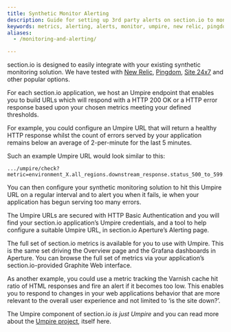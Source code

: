 ```yaml
---
title: Synthetic Monitor Alerting
description: Guide for setting up 3rd party alerts on section.io to monitor your website.  
keywords: metrics, alerting, alerts, monitor, umpire, new relic, pingdom, website performance, website security, content delivery network, CDN
aliases:
  - /monitoring-and-alerting/

---
```


section.io is designed to easily integrate with your existing synthetic monitoring solution. We have tested with [New Relic], [Pingdom], [Site 24x7] and other popular options.

For each section.io application, we host an Umpire endpoint that enables you to build URLs which will respond with a HTTP 200 OK or a HTTP error response based upon your chosen metrics meeting your defined thresholds.

For example, you could configure an Umpire URL that will return a healthy HTTP response whilst the count of errors served by your application remains below an average of 2-per-minute for the last 5 minutes.

Such an example Umpire URL would look similar to this:

    .../umpire/check?metric=environment_X.all_regions.downstream_response.status_500_to_599.count&max=2&range=300

You can then configure your synthetic monitoring solution to hit this Umpire URL on a regular interval and to alert you when it fails, ie when your application has begun serving too many errors.

The Umpire URLs are secured with HTTP Basic Authentication and you will find your section.io application’s Umpire credentials, and a tool to help configure a suitable Umpire URL, in section.io Aperture’s Alerting page.

The full set of section.io metrics is available for you to use with Umpire. This is the same set driving the Overview page and the Grafana dashboards in Aperture. You can browse the full set of metrics via your application’s section.io-provided Graphite Web interface.

As another example, you could use a metric tracking the Varnish cache hit ratio of HTML responses and fire an alert if it becomes too low. This enables you to respond to changes in your web applications behavior that are more relevant to the overall user experience and not limited to ‘is the site down?’.

The Umpire component of section.io *is just Umpire* and you can read more about the [Umpire project], itself here.

  [New Relic]: https://newrelic.com
  [Pingdom]: https://www.pingdom.com
  [Site 24x7]: https://www.site24x7.com
  [Umpire project]: https://github.com/heroku/umpire#umpire
